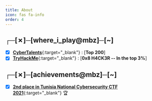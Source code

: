 ```yaml
---
title: About
icon: fas fa-info
order: 4
---
```


## ┌─[✗]─[where_i_play@mbz]─[~] 

- [x] [**CyberTalents**](https://cybertalents.com/members/mbz/profile){:target="_blank"} : [**Top 200**]
- [x] [**TryHackMe**](https://tryhackme.com/p/mbz){:target="_blank"} : [**0x8 H4CK3R -- In the top 3%**]

## ┌─[✗]─[achievements@mbz]─[~] 

- [x] [**2nd place in Tunisia National Cybersecurity CTF 2021**](https://github.com/MBZ0x7/mbz0x7.github.io/blob/gh-pages/assets/img/docs/pp.pdf){:target="_blank"} 🏆


